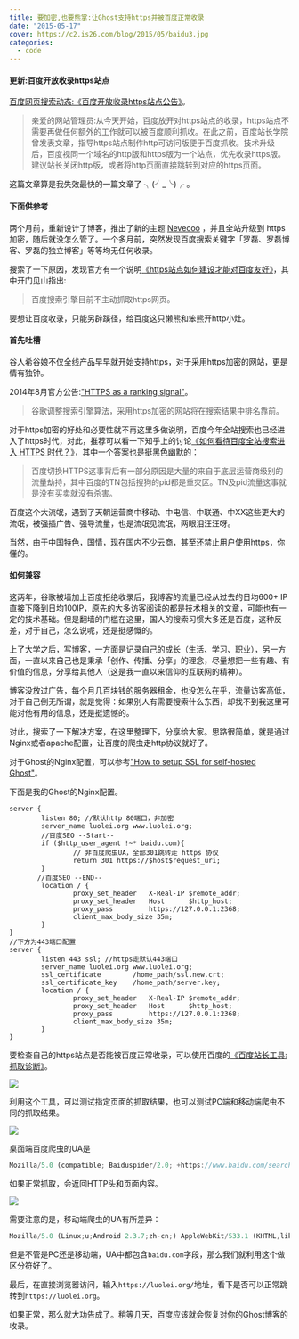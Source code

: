 ```yaml
---
title: 要加密,也要熊掌:让Ghost支持https并被百度正常收录
date: "2015-05-17"
cover: https://c2.is26.com/blog/2015/05/baidu3.jpg
categories:
  - code
---
```


#### 更新:百度开放收录https站点

[百度网页搜索动态:《百度开放收录https站点公告》](https://zhanzhang.baidu.com/wiki/392)。

> 亲爱的网站管理员:从今天开始，百度放开对https站点的收录，https站点不需要再做任何额外的工作就可以被百度顺利抓收。在此之前，百度站长学院曾发表文章，指导https站点制作http可访问版便于百度抓收。技术升级后，百度视同一个域名的http版和https版为一个站点，优先收录https版。建议站长关闭http版，或者将http页面直接跳转到对应的https页面。

这篇文章算是我失效最快的一篇文章了 ╮(╯_╰)╭ 。

#### 下面供参考

两个月前，重新设计了博客，推出了新的主题 [Nevecoo](https://luolei.org/theme-nevecoo/) ，并且全站升级到 https 加密，随后就没怎么管了。一个多月前，突然发现百度搜索关键字「罗磊、罗磊博客、罗磊的独立博客」等等均无任何收录。

搜索了一下原因，发现官方有一个说明[《https站点如何建设才能对百度友好》](https://zhanzhang.baidu.com/college/articleinfo?id=6)，其中开门见山指出:

> 百度搜索引擎目前不主动抓取https网页。

要想让百度收录，只能另辟蹊径，给百度这只懒熊和笨熊开http小灶。

#### 首先吐槽

谷人希谷娘不仅全线产品早早就开始支持https，对于采用https加密的网站，更是情有独钟。

2014年8月官方公告:["HTTPS as a ranking signal"](https://www.googlewebmastercentral.blogspot.ch/2014/08/https-as-ranking-signal.html)。

> 谷歌调整搜索引擎算法，采用https加密的网站将在搜索结果中排名靠前。

对于https加密的好处和必要性就不再这里多做说明，百度今年全站搜索也已经进入了https时代，对此，推荐可以看一下知乎上的讨论[《如何看待百度全站搜索进入 HTTPS 时代？》](https://www.zhihu.com/question/28379088)，其中一个答案也是挺黑色幽默的：

> 百度切换HTTPS这事背后有一部分原因是大量的来自于底层运营商级别的流量劫持，其中百度的TN包括搜狗的pid都是重灾区。TN及pid流量这事就是没有买卖就没有杀害。

百度这个大流氓，遇到了天朝运营商中移动、中电信、中联通、中XX这些更大的流氓，被强插广告、强导流量，也是流氓见流氓，两眼泪汪汪呀。

当然，由于中国特色，国情，现在国内不少云商，甚至还禁止用户使用https，你懂的。

#### 如何兼容

这两年，谷歌被墙加上百度拒绝收录后，我博客的流量已经从过去的日均600+ IP直接下降到日均100IP，原先的大多访客阅读的都是技术相关的文章，可能也有一定的技术基础。但是翻墙的门槛在这里，国人的搜索习惯大多还是百度，这种反差，对于自己，怎么说呢，还是挺感慨的。

上了大学之后，写博客，一方面是记录自己的成长（生活、学习、职业），另一方面，一直以来自己也是秉承「创作、传播、分享」的理念，尽量想把一些有趣、有价值的信息，分享给其他人（这是我一直以来信仰的互联网的精神）。

博客没放过广告，每个月几百块钱的服务器租金，也没怎么在乎，流量访客高低，对于自己倒无所谓，就是觉得：如果别人有需要搜索什么东西，却找不到我这里可能对他有用的信息，还是挺遗憾的。

对此，搜索了一下解决方案，在这里整理下，分享给大家。思路很简单，就是通过Nginx或者apache配置，让百度的爬虫走http协议就好了。

对于Ghost的Nginx配置，可以参考["How to setup SSL for self-hosted Ghost"](https://support.ghost.org/setup-ssl-self-hosted-ghost/)。

下面是我的Ghost的Nginx配置。

```nginx
server {
        listen 80; //默认http 80端口，非加密
        server_name luolei.org www.luolei.org;
        //百度SEO --Start--
        if ($http_user_agent !~* baidu.com){
                // 非百度爬虫UA，全部301跳转走 https 协议
                return 301 https://$host$request_uri;
        }
       //百度SEO --END--
        location / {
                proxy_set_header   X-Real-IP $remote_addr;
                proxy_set_header   Host      $http_host;
                proxy_pass         https://127.0.0.1:2368;
                client_max_body_size 35m;
        }
}
//下方为443端口配置
server {
        listen 443 ssl; //https走默认443端口
        server_name luolei.org www.luolei.org;
        ssl_certificate        /home_path/ssl.new.crt;
        ssl_certificate_key    /home_path/server.key;
        location / {
                proxy_set_header   X-Real-IP $remote_addr;
                proxy_set_header   Host      $http_host;
                proxy_pass         https://127.0.0.1:2368;
                client_max_body_size 35m;
        }
}
```

要检查自己的https站点是否能被百度正常收录，可以使用百度的[《百度站长工具:抓取诊断》](https://zhanzhang.baidu.com/crawltools/index?site=https://luolei.org/)。

![](https://c2.is26.com/blog/2015/05/baidu3.jpg)

利用这个工具，可以测试指定页面的抓取结果，也可以测试PC端和移动端爬虫不同的抓取结果。

![](https://c2.is26.com/blog/2015/05/baidu2.jpg)

桌面端百度爬虫的UA是

```javascript
Mozilla/5.0 (compatible; Baiduspider/2.0; +https://www.baidu.com/search/spider.html)
```

如果正常抓取，会返回HTTP头和页面内容。

![](https://c2.is26.com/blog/2015/05/baidu1.jpg)

需要注意的是，移动端爬虫的UA有所差异：

```javascript
Mozilla/5.0 (Linux;u;Android 2.3.7;zh-cn;) AppleWebKit/533.1 (KHTML,like Gecko) Version/4.0 Mobile Safari/533.1 (compatible; +https://www.baidu.com/search/spider.html)
```

但是不管是PC还是移动端，UA中都包含`baidu.com`字段，那么我们就利用这个做区分符好了。

最后，在直接浏览器访问，输入`https://luolei.org/`地址，看下是否可以正常跳转到`https://luolei.org`。

如果正常，那么就大功告成了。稍等几天，百度应该就会恢复对你的Ghost博客的收录。
